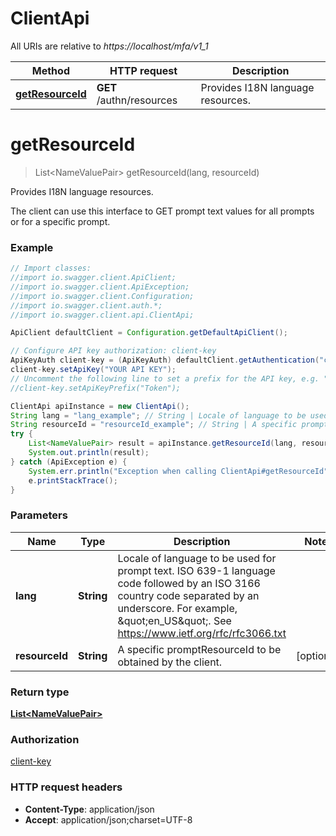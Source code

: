 # ClientApi

All URIs are relative to *https://localhost/mfa/v1_1*

Method | HTTP request | Description
------------- | ------------- | -------------
[**getResourceId**](ClientApi.md#getResourceId) | **GET** /authn/resources | Provides I18N language resources.


<a name="getResourceId"></a>
# **getResourceId**
> List&lt;NameValuePair&gt; getResourceId(lang, resourceId)

Provides I18N language resources.

The client can use this interface to GET prompt text values for all prompts or for a specific prompt.

### Example
```java
// Import classes:
//import io.swagger.client.ApiClient;
//import io.swagger.client.ApiException;
//import io.swagger.client.Configuration;
//import io.swagger.client.auth.*;
//import io.swagger.client.api.ClientApi;

ApiClient defaultClient = Configuration.getDefaultApiClient();

// Configure API key authorization: client-key
ApiKeyAuth client-key = (ApiKeyAuth) defaultClient.getAuthentication("client-key");
client-key.setApiKey("YOUR API KEY");
// Uncomment the following line to set a prefix for the API key, e.g. "Token" (defaults to null)
//client-key.setApiKeyPrefix("Token");

ClientApi apiInstance = new ClientApi();
String lang = "lang_example"; // String | Locale of language to be used for prompt text. ISO 639-1 language code followed by an ISO 3166 country code separated by an underscore. For example, \"en_US\". See https://www.ietf.org/rfc/rfc3066.txt
String resourceId = "resourceId_example"; // String | A specific promptResourceId to be obtained by the client.
try {
    List<NameValuePair> result = apiInstance.getResourceId(lang, resourceId);
    System.out.println(result);
} catch (ApiException e) {
    System.err.println("Exception when calling ClientApi#getResourceId");
    e.printStackTrace();
}
```

### Parameters

Name | Type | Description  | Notes
------------- | ------------- | ------------- | -------------
 **lang** | **String**| Locale of language to be used for prompt text. ISO 639-1 language code followed by an ISO 3166 country code separated by an underscore. For example, \&quot;en_US\&quot;. See https://www.ietf.org/rfc/rfc3066.txt |
 **resourceId** | **String**| A specific promptResourceId to be obtained by the client. | [optional]

### Return type

[**List&lt;NameValuePair&gt;**](NameValuePair.md)

### Authorization

[client-key](../README.md#client-key)

### HTTP request headers

 - **Content-Type**: application/json
 - **Accept**: application/json;charset=UTF-8

